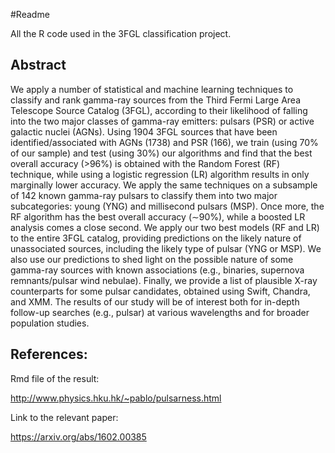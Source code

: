 #Readme

All the R code used in the 3FGL classification project.

## Abstract
We apply a number of statistical and machine learning techniques to classify and rank gamma-ray sources from the Third Fermi Large Area Telescope Source Catalog (3FGL), according to their likelihood of falling into the two major classes of gamma-ray emitters: pulsars (PSR) or active galactic nuclei (AGNs). Using 1904 3FGL sources that have been identified/associated with AGNs (1738) and PSR (166), we train (using 70% of our sample) and test (using 30%) our algorithms and find that the best overall accuracy (>96%) is obtained with the Random Forest (RF) technique, while using a logistic regression (LR) algorithm results in only marginally lower accuracy. We apply the same techniques on a subsample of 142 known gamma-ray pulsars to classify them into two major subcategories: young (YNG) and millisecond pulsars (MSP). Once more, the RF algorithm has the best overall accuracy (∼90%), while a boosted LR analysis comes a close second. We apply our two best models (RF and LR) to the entire 3FGL catalog, providing predictions on the likely nature of unassociated sources, including the likely type of pulsar (YNG or MSP). We also use our predictions to shed light on the possible nature of some gamma-ray sources with known associations (e.g., binaries, supernova remnants/pulsar wind nebulae). Finally, we provide a list of plausible X-ray counterparts for some pulsar candidates, obtained using Swift, Chandra, and XMM. The results of our study will be of interest both for in-depth follow-up searches (e.g., pulsar) at various wavelengths and for broader population studies.

## References:

Rmd file of the result:

http://www.physics.hku.hk/~pablo/pulsarness.html

Link to the relevant paper:

https://arxiv.org/abs/1602.00385
